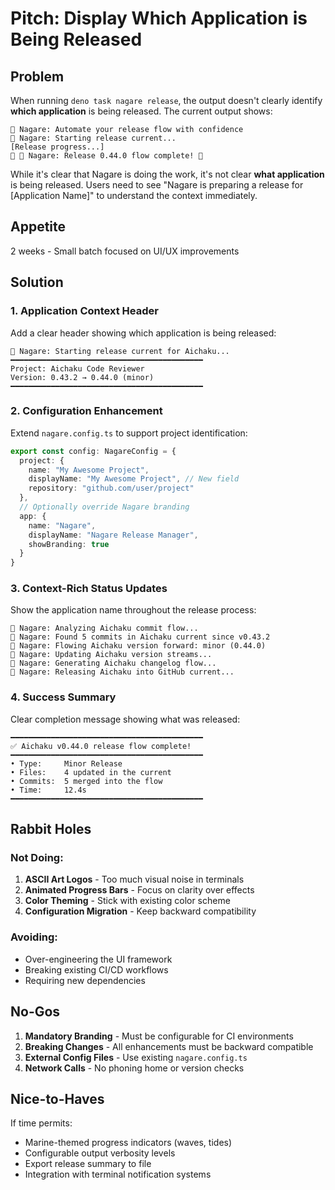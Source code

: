 # Pitch: Display Which Application is Being Released

## Problem

When running `deno task nagare release`, the output doesn't clearly identify **which application** is being released.
The current output shows:

```
🌊 Nagare: Automate your release flow with confidence
🌊 Nagare: Starting release current...
[Release progress...]
🎉 🌊 Nagare: Release 0.44.0 flow complete! 🎉
```

While it's clear that Nagare is doing the work, it's not clear **what application** is being released. Users need to see
"Nagare is preparing a release for [Application Name]" to understand the context immediately.

## Appetite

2 weeks - Small batch focused on UI/UX improvements

## Solution

### 1. **Application Context Header**

Add a clear header showing which application is being released:

```
🌊 Nagare: Starting release current for Aichaku...
━━━━━━━━━━━━━━━━━━━━━━━━━━━━━━━━━━━━━━━━━━━
Project: Aichaku Code Reviewer
Version: 0.43.2 → 0.44.0 (minor)
━━━━━━━━━━━━━━━━━━━━━━━━━━━━━━━━━━━━━━━━━━━
```

### 2. **Configuration Enhancement**

Extend `nagare.config.ts` to support project identification:

```typescript
export const config: NagareConfig = {
  project: {
    name: "My Awesome Project",
    displayName: "My Awesome Project", // New field
    repository: "github.com/user/project"
  },
  // Optionally override Nagare branding
  app: {
    name: "Nagare",
    displayName: "Nagare Release Manager",
    showBranding: true
  }
}
```

### 3. **Context-Rich Status Updates**

Show the application name throughout the release process:

```
🌊 Nagare: Analyzing Aichaku commit flow...
🌊 Nagare: Found 5 commits in Aichaku current since v0.43.2
🌊 Nagare: Flowing Aichaku version forward: minor (0.44.0)
🌊 Nagare: Updating Aichaku version streams...
🌊 Nagare: Generating Aichaku changelog flow...
🌊 Nagare: Releasing Aichaku into GitHub current...
```

### 4. **Success Summary**

Clear completion message showing what was released:

```
━━━━━━━━━━━━━━━━━━━━━━━━━━━━━━━━━━━━━━━━━━━
✅ Aichaku v0.44.0 release flow complete!
━━━━━━━━━━━━━━━━━━━━━━━━━━━━━━━━━━━━━━━━━━━
• Type:     Minor Release
• Files:    4 updated in the current
• Commits:  5 merged into the flow
• Time:     12.4s
━━━━━━━━━━━━━━━━━━━━━━━━━━━━━━━━━━━━━━━━━━━
```

## Rabbit Holes

### Not Doing:

1. **ASCII Art Logos** - Too much visual noise in terminals
2. **Animated Progress Bars** - Focus on clarity over effects
3. **Color Theming** - Stick with existing color scheme
4. **Configuration Migration** - Keep backward compatibility

### Avoiding:

- Over-engineering the UI framework
- Breaking existing CI/CD workflows
- Requiring new dependencies

## No-Gos

1. **Mandatory Branding** - Must be configurable for CI environments
2. **Breaking Changes** - All enhancements must be backward compatible
3. **External Config Files** - Use existing `nagare.config.ts`
4. **Network Calls** - No phoning home or version checks

## Nice-to-Haves

If time permits:

- Marine-themed progress indicators (waves, tides)
- Configurable output verbosity levels
- Export release summary to file
- Integration with terminal notification systems

